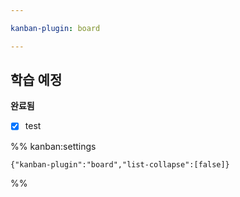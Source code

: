 ```yaml
---

kanban-plugin: board

---
```


## 학습 예정

**완료됨**
- [x] test




%% kanban:settings
```
{"kanban-plugin":"board","list-collapse":[false]}
```
%%